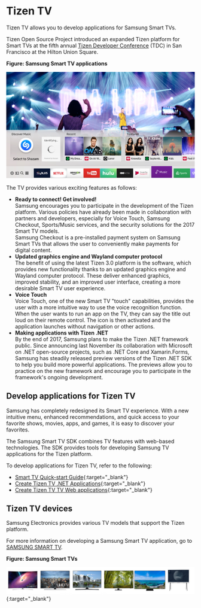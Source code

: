 # Tizen TV

Tizen TV allows you to develop applications for Samsung Smart TVs.

Tizen Open Source Project introduced an expanded Tizen platform for Smart TVs at the fifth annual [Tizen Developer Conference](https://www.tizen.org/events/2017/tizen-developer-conference-2017) (TDC)  in San Francisco at the Hilton Union Square.

**Figure: Samsung Smart TV applications**

![Samsung Smart TV applications](media/Smart-TVs-at-TDC2017_main_1.jpg)

The TV provides various exciting features as follows:

- **Ready to connect! Get involved!**  
Samsung encourages you to participate in the development of the Tizen platform. Various policies have already been made in collaboration with partners and developers, especially for Voice Touch, Samsung Checkout, Sports/Music services, and the security solutions for the 2017 Smart TV models.  
  Samsung Checkout is a pre-installed payment system on Samsung Smart TVs that allows the user to conveniently make payments for digital content.
- **Updated graphics engine and Wayland computer protocol**  
The benefit of using the latest Tizen 3.0 platform is the software, which provides new functionality thanks to an updated graphics engine and Wayland computer protocol. These deliver enhanced graphics, improved stability, and an improved user interface, creating a more desirable Smart TV user experience.
- **Voice Touch**  
Voice Touch, one of the new Smart TV "touch" capabilities, provides the user with a more intuitive way to use the voice recognition function. When the user wants to run an app on the TV, they can say the title out loud on their remote control. The icon is then activated and the application launches without navigation or other actions.
- **Making applications with Tizen .NET**  
By the end of 2017, Samsung plans to make the Tizen .NET framework public. Since announcing last November its collaboration with Microsoft on .NET open-source projects, such as .NET Core and Xamarin.Forms, Samsung has steadily released preview versions of the Tizen .NET SDK to help you build more powerful applications. The previews allow you to practice on the new framework and encourage you to participate in the framework's ongoing development.


## Develop applications for Tizen TV

Samsung has completely redesigned its Smart TV experience. With a new intuitive menu, enhanced recommendations, and quick access to your favorite shows, movies, apps, and games, it is easy to discover your favorites.

The Samsung Smart TV SDK combines TV features with web-based technologies. The SDK provides tools for developing Samsung TV applications for the Tizen platform.

To develop applications for Tizen TV, refer to the following:

- [Smart TV Quick-start Guide](http://developer.samsung.com/tv/develop/getting-started/quick-start-guide){:target="_blank"}
- [Create Tizen TV .NET Applications](https://developer.samsung.com/smarttv/develop/getting-started/creating-tv-applications.html){:target="_blank"}
- [Create Tizen TV TV Web applications](https://developer.samsung.com/smarttv/develop/tizen-net-tv/getting-started/creating-net-tv-applications.html){:target="_blank"}


## Tizen TV devices

Samsung Electronics provides various TV models that support the Tizen platform.

For more information on developing a Samsung Smart TV application, go to [SAMSUNG SMART TV](http://developer.samsung.com/tv).

**Figure: Samsung Smart TVs**

![Samsung Smart TVs](media/profile_tv_devices1.jpg){:target="_blank"}
